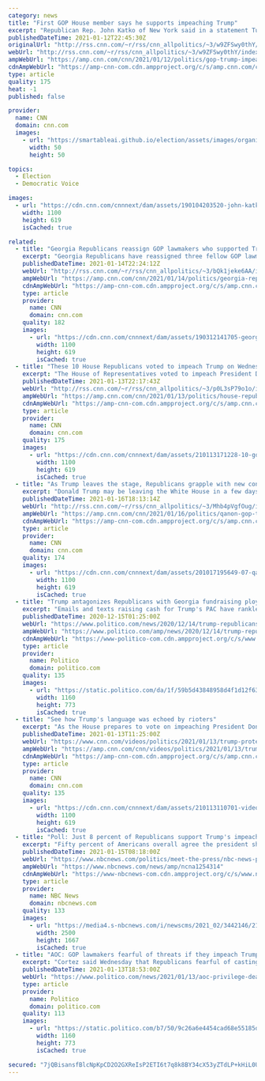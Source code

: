 ```yaml
---
category: news
title: "First GOP House member says he supports impeaching Trump"
excerpt: "Republican Rep. John Katko of New York said in a statement Tuesday afternoon he will vote to impeach President Donald Trump, becoming the first Republican to sign on to the Democrats' effort to hold the President accountable for his role in spurring on his supporters in last week's storming of the US"
publishedDateTime: 2021-01-12T22:45:30Z
originalUrl: "http://rss.cnn.com/~r/rss/cnn_allpolitics/~3/w9ZFSwy0thY/index.html"
webUrl: "http://rss.cnn.com/~r/rss/cnn_allpolitics/~3/w9ZFSwy0thY/index.html"
ampWebUrl: "https://amp.cnn.com/cnn/2021/01/12/politics/gop-trump-impeachment-house-congress-first-katko/index.html"
cdnAmpWebUrl: "https://amp-cnn-com.cdn.ampproject.org/c/s/amp.cnn.com/cnn/2021/01/12/politics/gop-trump-impeachment-house-congress-first-katko/index.html"
type: article
quality: 175
heat: -1
published: false

provider:
  name: CNN
  domain: cnn.com
  images:
    - url: "https://smartableai.github.io/election/assets/images/organizations/cnn.com-50x50.jpg"
      width: 50
      height: 50

topics:
  - Election
  - Democratic Voice

images:
  - url: "https://cdn.cnn.com/cnnnext/dam/assets/190104203520-john-katko-ac-intv-super-tease.jpg"
    width: 1100
    height: 619
    isCached: true

related:
  - title: "Georgia Republicans reassign GOP lawmakers who supported Trump's election fraud claims"
    excerpt: "Georgia Republicans have reassigned three fellow GOP lawmakers who backed baseless allegations of voter fraud related to the November presidential election.\n    \n"
    publishedDateTime: 2021-01-14T22:24:12Z
    webUrl: "http://rss.cnn.com/~r/rss/cnn_allpolitics/~3/bQk1jeke6AA/index.html"
    ampWebUrl: "https://amp.cnn.com/cnn/2021/01/14/politics/georgia-republicans-election-fraud-claims-reassigned/index.html"
    cdnAmpWebUrl: "https://amp-cnn-com.cdn.ampproject.org/c/s/amp.cnn.com/cnn/2021/01/14/politics/georgia-republicans-election-fraud-claims-reassigned/index.html"
    type: article
    provider:
      name: CNN
      domain: cnn.com
    quality: 182
    images:
      - url: "https://cdn.cnn.com/cnnnext/dam/assets/190312141705-georgia-state-capitol-super-tease.jpg"
        width: 1100
        height: 619
        isCached: true
  - title: "These 10 House Republicans voted to impeach Trump on Wednesday"
    excerpt: "The House of Representatives voted to impeach President Donald Trump on Wednesday afternoon charging him with \"incitement of insurrection.\" Among the vote were 10 House Republicans. That includes:\n    \n"
    publishedDateTime: 2021-01-13T22:17:43Z
    webUrl: "http://rss.cnn.com/~r/rss/cnn_allpolitics/~3/p0L3sP79o1o/index.html"
    ampWebUrl: "https://amp.cnn.com/cnn/2021/01/13/politics/house-republicans-vote-yes-impeachment/index.html"
    cdnAmpWebUrl: "https://amp-cnn-com.cdn.ampproject.org/c/s/amp.cnn.com/cnn/2021/01/13/politics/house-republicans-vote-yes-impeachment/index.html"
    type: article
    provider:
      name: CNN
      domain: cnn.com
    quality: 175
    images:
      - url: "https://cdn.cnn.com/cnnnext/dam/assets/210113171228-10-gop-impeachment-vote-super-tease.jpg"
        width: 1100
        height: 619
        isCached: true
  - title: "As Trump leaves the stage, Republicans grapple with new conspiracy caucus"
    excerpt: "Donald Trump may be leaving the White House in a few days, but the umbrella of conspiracy theories he inspired are only just arriving in Washington.\n    \n"
    publishedDateTime: 2021-01-16T18:13:14Z
    webUrl: "http://rss.cnn.com/~r/rss/cnn_allpolitics/~3/Mhb4pVgfOug/index.html"
    ampWebUrl: "https://amp.cnn.com/cnn/2021/01/16/politics/qanon-gop-trump-congress-future/index.html"
    cdnAmpWebUrl: "https://amp-cnn-com.cdn.ampproject.org/c/s/amp.cnn.com/cnn/2021/01/16/politics/qanon-gop-trump-congress-future/index.html"
    type: article
    provider:
      name: CNN
      domain: cnn.com
    quality: 174
    images:
      - url: "https://cdn.cnn.com/cnnnext/dam/assets/201017195649-07-qanon-candidates-marjorie-taylor-greene-super-tease.jpg"
        width: 1100
        height: 619
        isCached: true
  - title: "Trump antagonizes Republicans with Georgia fundraising ploy"
    excerpt: "Emails and texts raising cash for Trump's PAC have rankled Republicans, who want cash to flow directly to Georgia's endangered GOP senators."
    publishedDateTime: 2020-12-15T01:25:00Z
    webUrl: "https://www.politico.com/news/2020/12/14/trump-republicans-georgia-fundraising-445207"
    ampWebUrl: "https://www.politico.com/amp/news/2020/12/14/trump-republicans-georgia-fundraising-445207"
    cdnAmpWebUrl: "https://www-politico-com.cdn.ampproject.org/c/s/www.politico.com/amp/news/2020/12/14/trump-republicans-georgia-fundraising-445207"
    type: article
    provider:
      name: Politico
      domain: politico.com
    quality: 135
    images:
      - url: "https://static.politico.com/da/1f/59b5d43848958d4f1d12f634434c/gettyimages-1230110704-1.jpg"
        width: 1160
        height: 773
        isCached: true
  - title: "See how Trump's language was echoed by rioters"
    excerpt: "As the House prepares to vote on impeaching President Donald Trump to condemn his role inciting the riot at the US Capitol, CNN looks at the language Trump used and how it was echoed by rioters."
    publishedDateTime: 2021-01-13T11:25:00Z
    webUrl: "https://www.cnn.com/videos/politics/2021/01/13/trump-protesters-language-capitol-riot-impeachment-laura-jarrett-live-newday-vpx.cnn"
    ampWebUrl: "https://amp.cnn.com/cnn/videos/politics/2021/01/13/trump-protesters-language-capitol-riot-impeachment-laura-jarrett-live-newday-vpx.cnn"
    cdnAmpWebUrl: "https://amp-cnn-com.cdn.ampproject.org/c/s/amp.cnn.com/cnn/videos/politics/2021/01/13/trump-protesters-language-capitol-riot-impeachment-laura-jarrett-live-newday-vpx.cnn"
    type: article
    provider:
      name: CNN
      domain: cnn.com
    quality: 135
    images:
      - url: "https://cdn.cnn.com/cnnnext/dam/assets/210113110701-video-thumbnail-trump-and-rioter-split-super-tease.jpg"
        width: 1100
        height: 619
        isCached: true
  - title: "Poll: Just 8 percent of Republicans support Trump's impeachment and removal"
    excerpt: "Fifty percent of Americans overall agree the president should be impeached and removed for inciting Capitol riot, a new NBC News poll finds."
    publishedDateTime: 2021-01-15T08:18:00Z
    webUrl: "https://www.nbcnews.com/politics/meet-the-press/nbc-news-poll-voters-are-split-trump-s-impeachment-removal-n1254314"
    ampWebUrl: "https://www.nbcnews.com/news/amp/ncna1254314"
    cdnAmpWebUrl: "https://www-nbcnews-com.cdn.ampproject.org/c/s/www.nbcnews.com/news/amp/ncna1254314"
    type: article
    provider:
      name: NBC News
      domain: nbcnews.com
    quality: 133
    images:
      - url: "https://media4.s-nbcnews.com/i/newscms/2021_02/3442146/210114-donald-trump-ew-336p_368b08310f4eb32a61c988ac9d247208.jpg"
        width: 2500
        height: 1667
        isCached: true
  - title: "AOC: GOP lawmakers fearful of threats if they impeach Trump are privileged"
    excerpt: "Cortez said Wednesday that Republicans fearful of casting a vote to impeach President Donald Trump are privileged to not face more regular threats for their work on Capitol Hill. House Democrats have signaled in recent days that their Republican colleagues are fearful that a vote to impeach the president might incur threats against themselves and their families."
    publishedDateTime: 2021-01-13T18:53:00Z
    webUrl: "https://www.politico.com/news/2021/01/13/aoc-privilege-death-threats-gop-lawmakers-impeach-trump-458953"
    type: article
    provider:
      name: Politico
      domain: politico.com
    quality: 113
    images:
      - url: "https://static.politico.com/b7/50/9c26a6e4454cad68e55185d8957a/180916-ocasio-cortez-ap-773.jpg"
        width: 1160
        height: 773
        isCached: true

secured: "7jQBisansfBlcNpKpCD2O2GXReIsP2ETI6t7q8k8BY34cX53yZTdLP+kHiL0UlTijr1y4m4pWP263WoFX29eaPCwfbVHDJHU4+rUxU2TXcoQ/evEFoaoSqp3AV/RJkWx6pnUZSGRTvY+guXW97LGJnhIGrCrXkAeg2gbYwxhgRorAp+qMA/+rLs3n2vXyBQ6bzf+gLhb7Z7I8eMnbmBW5gUfGhVFlgG7BZQRMxyCTPYxSC0apSq0t+NJ2jNblD5ulpCTH1qTZs8HjbtqV8VnbyihQziX4m2yDB/+zsjfMQjb1Q2joF5re5dBRSDfT0cY8gkQyLR6juBOPJQpaS6NsRB3a+MeWSORfrltALWdYac=;rWZdQhdLboHnLu99QzJChw=="
---
```


